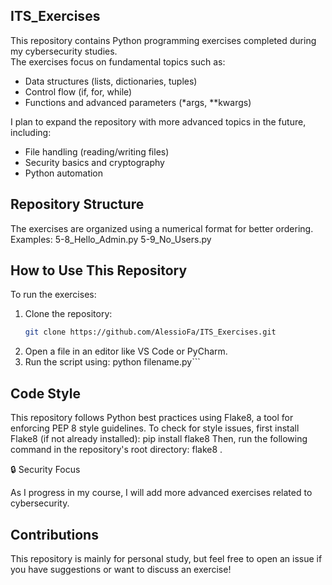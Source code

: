 
## ITS_Exercises

This repository contains Python programming exercises completed during my cybersecurity studies.  
The exercises focus on fundamental topics such as:

- Data structures (lists, dictionaries, tuples)
- Control flow (if, for, while)
- Functions and advanced parameters (*args, **kwargs)

I plan to expand the repository with more advanced topics in the future, including:
- File handling (reading/writing files)
- Security basics and cryptography
- Python automation

## Repository Structure

The exercises are organized using a numerical format for better ordering. Examples:
5-8_Hello_Admin.py
5-9_No_Users.py

## How to Use This Repository

To run the exercises:  
1. Clone the repository:
   ```bash
   git clone https://github.com/AlessioFa/ITS_Exercises.git
2. Open a file in an editor like VS Code or PyCharm.
3. Run the script using:
   python filename.py```

## Code Style

This repository follows Python best practices using Flake8, a tool for enforcing PEP 8 style guidelines.
To check for style issues, first install Flake8 (if not already installed):
pip install flake8
Then, run the following command in the repository's root directory:
flake8 .

🔒 Security Focus

As I progress in my course, I will add more advanced exercises related to cybersecurity.

## Contributions

This repository is mainly for personal study, but feel free to open an issue if you have suggestions or want to discuss an exercise!
